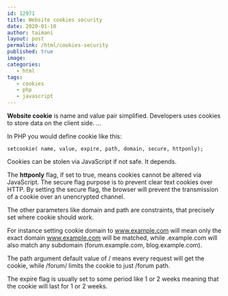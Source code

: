 ```yaml
---
id: 12971
title: Website cookies security
date: 2020-01-10
author: taimani
layout: post
permalink: /html/cookies-security
published: true
image: 
categories:
   - html
tags:
   - cookies
   - php
   - javascript
---
```

**Website cookie** is name and value pair simplified. Developers uses cookies to store data on the client side. ...

In PHP you would define cookie like this:
```
setcookie( name, value, expire, path, domain, secure, httponly);
```
Cookies can be stolen via JavaScript if not safe. It depends. 

The **httponly** flag, if set to true, means cookies cannot be altered via JavaScript. The secure flag purpose is to prevent clear text cookies over HTTP. By setting the secure flag, the browser will prevent the transmission of a cookie over an unencrypted channel.

The other parameters like domain and path are constraints, that precisely set where cookie should work.

For instance setting cookie domain to www.example.com will mean only the exact domain www.example.com will be matched, while .example.com will also match any subdomain (forum.example.com, blog.example.com).

The path argument default value of / means every request will get the cookie, while /forum/ limits the cookie to just /forum path.

The expire flag is usually set to some period like 1 or 2 weeks meaning that the cookie will last for 1 or 2 weeks.